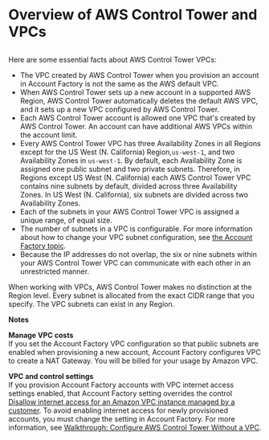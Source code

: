 # Overview of AWS Control Tower and VPCs<a name="vpc-concepts"></a>

## <a name="vpc-ct-facts"></a>

Here are some essential facts about AWS Control Tower VPCs:
+ The VPC created by AWS Control Tower when you provision an account in Account Factory is not the same as the AWS default VPC\.
+ When AWS Control Tower sets up a new account in a supported AWS Region, AWS Control Tower automatically deletes the default AWS VPC, and it sets up a new VPC configured by AWS Control Tower\.
+ Each AWS Control Tower account is allowed one VPC that's created by AWS Control Tower\. An account can have additional AWS VPCs within the account limit\.
+ Every AWS Control Tower VPC has three Availability Zones in all Regions except for the US West \(N\. California\) Region,`us-west-1`, and two Availability Zones in `us-west-1`\. By default, each Availability Zone is assigned one public subnet and two private subnets\. Therefore, in Regions except US West \(N\. California\) each AWS Control Tower VPC contains nine subnets by default, divided across three Availability Zones\. In US West \(N\. California\), six subnets are divided across two Availability Zones\.
+ Each of the subnets in your AWS Control Tower VPC is assigned a unique range, of equal size\.
+ The number of subnets in a VPC is configurable\. For more information about how to change your VPC subnet configuration, see [the Account Factory topic](https://docs.aws.amazon.com/controltower/latest/userguide/account-factory.html)\.
+ Because the IP addresses do not overlap, the six or nine subnets within your AWS Control Tower VPC can communicate with each other in an unrestricted manner\.

When working with VPCs, AWS Control Tower makes no distinction at the Region level\. Every subnet is allocated from the exact CIDR range that you specify\. The VPC subnets can exist in any Region\.

**Notes**

**Manage VPC costs**  
If you set the Account Factory VPC configuration so that public subnets are enabled when provisioning a new account, Account Factory configures VPC to create a NAT Gateway\. You will be billed for your usage by Amazon VPC\.

**VPC and control settings**  
If you provision Account Factory accounts with VPC internet access settings enabled, that Account Factory setting overrides the control [Disallow internet access for an Amazon VPC instance managed by a customer](data-residency-controls.md#disallow-vpc-internet-access)\. To avoid enabling internet access for newly provisioned accounts, you must change the setting in Account Factory\. For more information, see [Walkthrough: Configure AWS Control Tower Without a VPC](configure-without-vpc.md)\.